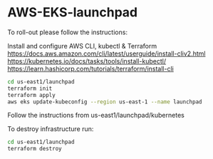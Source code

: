 # AWS-EKS-launchpad

To roll-out please follow the instructions:

Install and configure AWS CLI, kubectl & Terraform </br >
https://docs.aws.amazon.com/cli/latest/userguide/install-cliv2.html </br >
https://kubernetes.io/docs/tasks/tools/install-kubectl/ </br >
https://learn.hashicorp.com/tutorials/terraform/install-cli </br >

```bash
cd us-east1/launchpad
terraform init
terraform apply
aws eks update-kubeconfig --region us-east-1 --name launchpad
```
Follow the instructions from us-east1/launchpad/kubernetes

To destroy infrastructure run:

```bash
cd us-east1/launchpad
terraform destroy
```